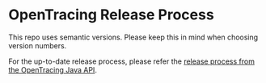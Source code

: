 # OpenTracing Release Process

This repo uses semantic versions. Please keep this in mind when choosing version numbers.  

For the up-to-date release process, please refer the 
[release process from the OpenTracing Java API](https://github.com/opentracing/opentracing-java/blob/master/RELEASE.md).
